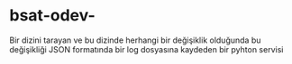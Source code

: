 # bsat-odev-
Bir dizini tarayan ve bu dizinde herhangi bir değişiklik olduğunda bu değişikliği JSON formatında bir log dosyasına kaydeden bir pyhton servisi
